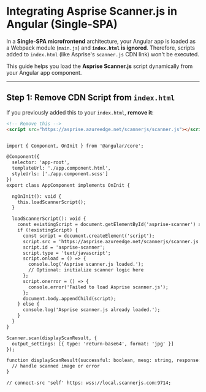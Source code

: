 # Integrating Asprise Scanner.js in Angular (Single-SPA)

In a **Single-SPA microfrontend** architecture, your Angular app is loaded as a Webpack module (`main.js`) and **`index.html` is ignored**. Therefore, scripts added to `index.html` (like Asprise's `scanner.js` CDN link) won't be executed.

This guide helps you load the **Asprise Scanner.js** script dynamically from your Angular app component.

---

## Step 1: Remove CDN Script from `index.html`

If you previously added this to your `index.html`, **remove it**:

```html
<!-- Remove this -->
<script src="https://asprise.azureedge.net/scannerjs/scanner.js"></script>


import { Component, OnInit } from '@angular/core';

@Component({
  selector: 'app-root',
  templateUrl: './app.component.html',
  styleUrls: ['./app.component.scss']
})
export class AppComponent implements OnInit {

  ngOnInit(): void {
    this.loadScannerScript();
  }

  loadScannerScript(): void {
    const existingScript = document.getElementById('asprise-scanner') as HTMLScriptElement;
    if (!existingScript) {
      const script = document.createElement('script');
      script.src = 'https://asprise.azureedge.net/scannerjs/scanner.js';
      script.id = 'asprise-scanner';
      script.type = 'text/javascript';
      script.onload = () => {
        console.log('Asprise scanner.js loaded.');
        // Optional: initialize scanner logic here
      };
      script.onerror = () => {
        console.error('Failed to load Asprise scanner.js');
      };
      document.body.appendChild(script);
    } else {
      console.log('Asprise scanner.js already loaded.');
    }
  }
}

Scanner.scan(displayScanResult, {
  output_settings: [{ type: 'return-base64', format: 'jpg' }]
});

function displayScanResult(successful: boolean, mesg: string, response: string) {
  // handle scanned image or error
}

// connect-src 'self' https: wss://local.scannerjs.com:9714;
